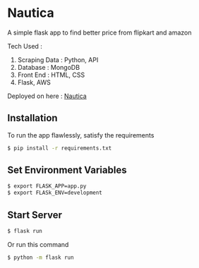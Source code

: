 # Nautica

A simple flask app to find better price from flipkart and amazon

Tech Used :
1. Scraping Data : Python, API
2. Database : MongoDB
3. Front End : HTML, CSS
4. Flask, AWS

Deployed on here : [Nautica](https://nautica.onrender.com/)

## Installation

To run the app flawlessly, satisfy the requirements
```bash
$ pip install -r requirements.txt
```

## Set Environment Variables
```bash
$ export FLASK_APP=app.py
$ export FLASk_ENV=development
```

## Start Server
```bash
$ flask run
```

Or run this command 
```bash
$ python -m flask run
```
